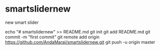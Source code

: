 # smartslidernew
new smart slider

echo "# smartslidernew" >> README.md
git init
git add README.md
git commit -m "first commit"
git remote add origin https://github.com/AndaMaraj/smartslidernew.git
git push -u origin master

